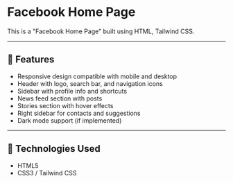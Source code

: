 # Facebook Home Page 

This is a "Facebook Home Page" built using HTML, Tailwind CSS.

---

## 🔹 Features
- Responsive design compatible with mobile and desktop
- Header with logo, search bar, and navigation icons
- Sidebar with profile info and shortcuts
- News feed section with posts
- Stories section with hover effects
- Right sidebar for contacts and suggestions
- Dark mode support (if implemented)

---

## 🔹 Technologies Used
- HTML5
- CSS3 / Tailwind CSS
  

